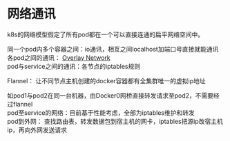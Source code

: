 # 网络通讯

k8s的网络模型假定了所有pod都在一个可以直接连通的扁平网络空间中。

同一个pod内多个容器之间：io通讯，相互之间localhost加端口号直接就能通讯  
各pod之间的通讯： [Overlay Network](https://draveness.me/whys-the-design-overlay-network/)  
pod与service之间的通讯：各节点的iptables规则  

Flannel： 让不同节点主机创建的docker容器都有全集群唯一的虚拟ip地址

如pod1与pod2在同一台机器，由Docker0网桥直接转发请求至pod2，不需要经过flannel  
pod至service的网络：目前基于性能考虑，全部为iptables维护和转发  
pod到外网： 查找路由表，转发数据包到宿主机的网卡，iptables把源ip改宿主机ip，再向外网发送请求